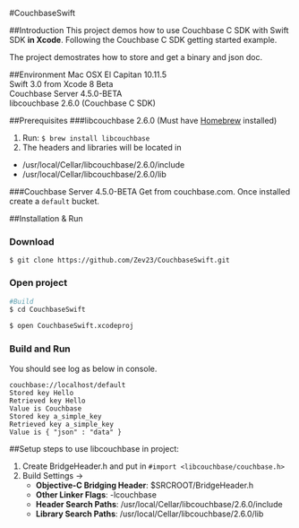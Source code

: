 #CouchbaseSwift

##Introduction
This project demos how to use Couchbase C SDK with Swift SDK **in Xcode**. Following the Couchbase C SDK getting started example.

The project demostrates how to store and get a binary and json doc.

##Environment
Mac OSX El Capitan 10.11.5  
Swift 3.0 from Xcode 8 Beta  
Couchbase Server 4.5.0-BETA  
libcouchbase 2.6.0 (Couchbase C SDK)  

##Prerequisites
###libcouchbase 2.6.0
(Must have [Homebrew](http://brew.sh) installed)  
1. Run: `$ brew install libcouchbase`  
2. The headers and libraries will be located in  
  - /usr/local/Cellar/libcouchbase/2.6.0/include  
  - /usr/local/Cellar/libcouchbase/2.6.0/lib  

###Couchbase Server 4.5.0-BETA
Get from couchbase.com. Once installed create a `default` bucket.

##Installation & Run
### Download
`$ git clone https://github.com/Zev23/CouchbaseSwift.git`

### Open project
```sh
#Build
$ cd CouchbaseSwift

$ open CouchbaseSwift.xcodeproj
```

### Build and Run
You should see log as below in console.
```
couchbase://localhost/default
Stored key Hello
Retrieved key Hello
Value is Couchbase
Stored key a_simple_key
Retrieved key a_simple_key
Value is { "json" : "data" }
```

##Setup steps to use libcouchbase in project:
1. Create BridgeHeader.h and put in `#import <libcouchbase/couchbase.h>`
2. Build Settings -> 
    - **Objective-C Bridging Header**: $SRCROOT/BridgeHeader.h
    - **Other Linker Flags**: -lcouchbase
    - **Header Search Paths**: /usr/local/Cellar/libcouchbase/2.6.0/include
    - **Library Search Paths**: /usr/local/Cellar/libcouchbase/2.6.0/lib
